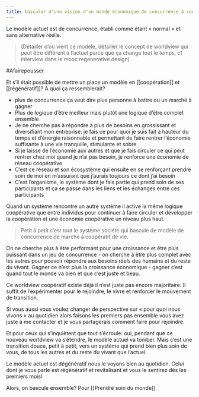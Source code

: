 ```yaml
---
title: basculer d'une vision d'un monde économique de concurrence à coopératif et régénératif
---
```


Le modèle actuel est de concurrence, établi comme étant « normal » et sans alternative réelle.

> (Détailler d’où vient ce modèle, détailler le concept de worldview qui peut être différent à l’actuel parce que ça change tout le temps, cf interview dans le mooc regenerative design)

#Afairepousser 

Et s’il était possible de mettre un place un modèle en [[coopération]] et [[régénératif]]? A quoi ça ressemblerait?

- plus de concurrence ça veut dire plus personne à battre ou un marché à gagner
- Plus de logique d’être meilleur mais plutôt une logique d’être complet ensemble
- Je ne cherche pas à répondre à plus de besoins en grossissant et diversifiant mon entreprise: je fais ce pour quoi je suis fait à hauteur du temps et d’énergie raisonnable et permettant de faire rentrer l’économie suffisante à une vie tranquille, stimulante et sobre
- Si je laisse de l’économie aux autres et que je fais circuler ce qui peut rentrer chez moi quand je n’ai pas besoin, je renforce une économie de réseau coopérative
- C’est ce réseau et son écosystème qui ensuite en se renforçant prendre soin de moi en m’assurant que j’aurais toujours ce dont j’ai besoin
- C’est l’organisme, le système dont je fais partie qui prend soin de ses participants et ça se passe dans les liens et les échanges entre ces participants

Quand un système rencontre un autre système il active la même logique coopérative que entre individus pour continuer à faire circuler et développer la coopération et une économie coopérative un niveau plus haut.

> Petit à petit c’est tout le système société qui bascule de modèle de concurrence de marché à coopératif de vie.

On ne cherche plus à être performant pour une croissance et être plus puissant dans un jeu de concurrence - on cherche à être plus complet avec les autres pour pouvoir répondre aux besoins réels des humains et du reste du vivant.
Gagner ce n’est plus la croissance économique - gagner c’est quand tout le monde va bien et que c’est juste et beau.

Ce worldview coopératif existe déjà il n’est juste pas encore majoritaire. Il suffit de l’expérimenter pour le rejoindre, le vivre et renforcer le mouvement de transition.

Si vous aussi vous voulez changer de perspective sur « pour quoi nous vivons » au quotidien alors faisons les premiers pas ensemble vous avez juste à me contacter et je vous partagerais comment faire pour rejoindre.

Et pour ceux qui s’inquiètent que tout s’écroule: oui, pendant que ce nouveau worldview va s’étendre, le modèle actuel va tomber. Mais c’est une transition douce, petit à petit, vers un système qui prend bien plus soin de vous, de tous les autres et du reste du vivant que l’actuel.

Le modèle actuel est dégénératif nous le voyons bien au quotidien. Celui dont je vous parle est régénératif et revitalisant et vous le sentirez dès les premiers mois!

Alors, on bascule ensemble? Pour [[Prendre soin du monde]].